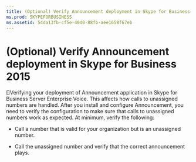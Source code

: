 ```yaml
---
title: (Optional) Verify Announcement deployment in Skype for Business 2015
ms.prod: SKYPEFORBUSINESS
ms.assetid: 54da13fb-cf5e-40d0-88fb-aee1658f67eb
---
```



# (Optional) Verify Announcement deployment in Skype for Business 2015
[]Verifying your deployment of Announcement application in Skype for Business Server Enterprise Voice. This affects how calls to unassigned numbers are handled.
After you install and configure Announcement, you need to verify the configuration to make sure that calls to unassigned numbers work as expected. At minimum, verify the following:
  
    
    


- Call a number that is valid for your organization but is an unassigned number.
    
  
- Call the unassigned number and verify that the correct announcement plays.
    
  

